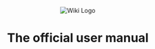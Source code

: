 <div align="center">

![Wiki Logo](https://i.ibb.co/MGH6H0J/Bill-Magazine-Repo.png)

<h1> The official user manual </h1>

</div>
